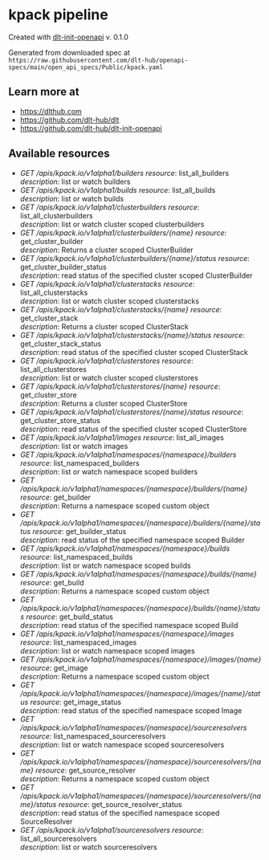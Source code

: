 # kpack pipeline

Created with [dlt-init-openapi](https://github.com/dlt-hub/dlt-init-openapi) v. 0.1.0

Generated from downloaded spec at `https://raw.githubusercontent.com/dlt-hub/openapi-specs/main/open_api_specs/Public/kpack.yaml`
## Learn more at

* https://dlthub.com
* https://github.com/dlt-hub/dlt
* https://github.com/dlt-hub/dlt-init-openapi


## Available resources
* _GET /apis/kpack.io/v1alpha1/builders_ 
  *resource*: list_all_builders  
  *description*: list or watch builders
* _GET /apis/kpack.io/v1alpha1/builds_ 
  *resource*: list_all_builds  
  *description*: list or watch builds
* _GET /apis/kpack.io/v1alpha1/clusterbuilders_ 
  *resource*: list_all_clusterbuilders  
  *description*: list or watch cluster scoped clusterbuilders
* _GET /apis/kpack.io/v1alpha1/clusterbuilders/{name}_ 
  *resource*: get_cluster_builder  
  *description*: Returns a cluster scoped ClusterBuilder
* _GET /apis/kpack.io/v1alpha1/clusterbuilders/{name}/status_ 
  *resource*: get_cluster_builder_status  
  *description*: read status of the specified cluster scoped ClusterBuilder
* _GET /apis/kpack.io/v1alpha1/clusterstacks_ 
  *resource*: list_all_clusterstacks  
  *description*: list or watch cluster scoped clusterstacks
* _GET /apis/kpack.io/v1alpha1/clusterstacks/{name}_ 
  *resource*: get_cluster_stack  
  *description*: Returns a cluster scoped ClusterStack
* _GET /apis/kpack.io/v1alpha1/clusterstacks/{name}/status_ 
  *resource*: get_cluster_stack_status  
  *description*: read status of the specified cluster scoped ClusterStack
* _GET /apis/kpack.io/v1alpha1/clusterstores_ 
  *resource*: list_all_clusterstores  
  *description*: list or watch cluster scoped clusterstores
* _GET /apis/kpack.io/v1alpha1/clusterstores/{name}_ 
  *resource*: get_cluster_store  
  *description*: Returns a cluster scoped ClusterStore
* _GET /apis/kpack.io/v1alpha1/clusterstores/{name}/status_ 
  *resource*: get_cluster_store_status  
  *description*: read status of the specified cluster scoped ClusterStore
* _GET /apis/kpack.io/v1alpha1/images_ 
  *resource*: list_all_images  
  *description*: list or watch images
* _GET /apis/kpack.io/v1alpha1/namespaces/{namespace}/builders_ 
  *resource*: list_namespaced_builders  
  *description*: list or watch namespace scoped builders
* _GET /apis/kpack.io/v1alpha1/namespaces/{namespace}/builders/{name}_ 
  *resource*: get_builder  
  *description*: Returns a namespace scoped custom object
* _GET /apis/kpack.io/v1alpha1/namespaces/{namespace}/builders/{name}/status_ 
  *resource*: get_builder_status  
  *description*: read status of the specified namespace scoped Builder
* _GET /apis/kpack.io/v1alpha1/namespaces/{namespace}/builds_ 
  *resource*: list_namespaced_builds  
  *description*: list or watch namespace scoped builds
* _GET /apis/kpack.io/v1alpha1/namespaces/{namespace}/builds/{name}_ 
  *resource*: get_build  
  *description*: Returns a namespace scoped custom object
* _GET /apis/kpack.io/v1alpha1/namespaces/{namespace}/builds/{name}/status_ 
  *resource*: get_build_status  
  *description*: read status of the specified namespace scoped Build
* _GET /apis/kpack.io/v1alpha1/namespaces/{namespace}/images_ 
  *resource*: list_namespaced_images  
  *description*: list or watch namespace scoped images
* _GET /apis/kpack.io/v1alpha1/namespaces/{namespace}/images/{name}_ 
  *resource*: get_image  
  *description*: Returns a namespace scoped custom object
* _GET /apis/kpack.io/v1alpha1/namespaces/{namespace}/images/{name}/status_ 
  *resource*: get_image_status  
  *description*: read status of the specified namespace scoped Image
* _GET /apis/kpack.io/v1alpha1/namespaces/{namespace}/sourceresolvers_ 
  *resource*: list_namespaced_sourceresolvers  
  *description*: list or watch namespace scoped sourceresolvers
* _GET /apis/kpack.io/v1alpha1/namespaces/{namespace}/sourceresolvers/{name}_ 
  *resource*: get_source_resolver  
  *description*: Returns a namespace scoped custom object
* _GET /apis/kpack.io/v1alpha1/namespaces/{namespace}/sourceresolvers/{name}/status_ 
  *resource*: get_source_resolver_status  
  *description*: read status of the specified namespace scoped SourceResolver
* _GET /apis/kpack.io/v1alpha1/sourceresolvers_ 
  *resource*: list_all_sourceresolvers  
  *description*: list or watch sourceresolvers
